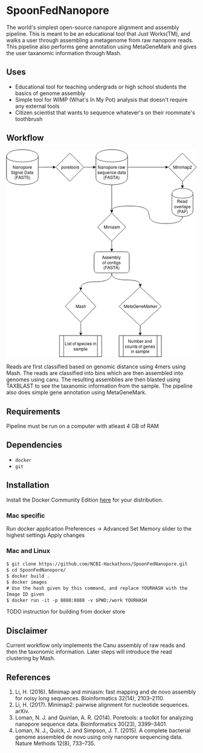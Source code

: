 # SpoonFedNanopore
The world's simplest open-source nanopore alignment and assembly pipeline. This is meant to be an educational tool that Just Works(TM), and walks a user through assembling a metagenome from raw nanopore reads. This pipeline also performs gene annotation using MetaGeneMark and gives the user taxanomic information through Mash.

## Uses
* Educational tool for teaching undergrads or high school students the basics of genome assembly
* Simple tool for WIMP (What's In My Pot) analysis that doesn't require any external tools
* Citizen scientist that wants to sequence whatever's on their roommate's toothbrush

## Workflow
![DirtPore Workflow](./images/diagram.png)

Reads are first classified based on genomic distance using 4mers using Mash. The reads are classified into bins which are then assembled into genomes using canu. The resulting assemblies are then blasted using TAXBLAST to see the taxanomic information from the sample. The pipeline also does simple gene annotation using MetaGeneMark.

## Requirements
Pipeline must be run on a computer with atleast 4 GB of RAM

## Dependencies
* `docker`
* `git`

## Installation
Install the Docker Community Edition [here](https://www.docker.com/community-edition) for your distribution.

### Mac specific
Run docker application
Preferences -> Advanced
Set Memory slider to the highest settings
Apply changes

### Mac and Linux
```
$ git clone https://github.com/NCBI-Hackathons/SpoonFedNanopore.git
$ cd SpoonFedNanopore/
$ docker build .
$ docker images
# Use the hash given by this command, and replace YOURHASH with the Image ID given
$ docker run -it -p 8888:8888 -v $PWD:/work YOURHASH
```
TODO instruction for building from docker store


## Disclaimer
Current workflow only implements the Canu assembly of raw reads and then the taxonomic information. Later steps will introduce the read clustering by Mash.

## References
1. Li, H. (2016). Minimap and miniasm: fast mapping and de novo assembly for noisy long sequences. Bioinformatics 32(14), 2103–2110.
2. Li, H. (2017). Minimap2: pairwise alignment for nucleotide sequences. arXiv.
3. Loman, N. J. and Quinlan, A. R. (2014). Poretools: a toolkit for analyzing nanopore sequence data. Bioinformatics 30(23), 3399–3401.
4. Loman, N. J., Quick, J. and Simpson, J. T. (2015). A complete bacterial genome assembled de novo using only nanopore sequencing data. Nature Methods 12(8), 733–735.
